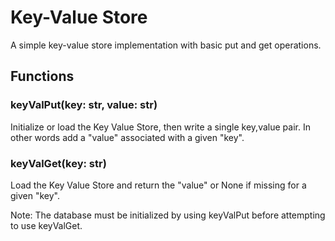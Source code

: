 # Key-Value Store

A simple key-value store implementation with basic put and get operations.

## Functions

### keyValPut(key: str, value: str)

Initialize or load the Key Value Store, then write a single key,value pair. In other words add a "value" associated with a given "key".

### keyValGet(key: str)

Load the Key Value Store and return the "value" or None if missing for a given "key".

Note: The database must be initialized by using keyValPut before attempting to use keyValGet. 
